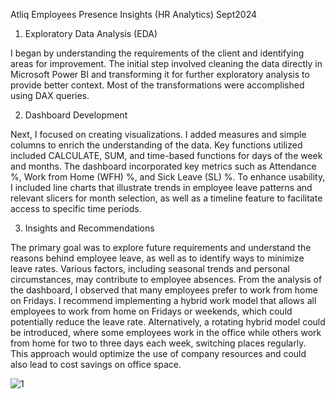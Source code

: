 Atliq Employees Presence Insights (HR Analytics) Sept2024

 
1. Exploratory Data Analysis (EDA)

I began by understanding the requirements of the client and identifying areas for improvement.
 The initial step involved cleaning the data directly in Microsoft Power BI and transforming it for further exploratory analysis to provide better context. 
Most of the transformations were accomplished using DAX queries.

2. Dashboard Development

Next, I focused on creating visualizations. I added measures and simple columns to enrich the understanding of the data. 
Key functions utilized included CALCULATE, SUM, and time-based functions for days of the week and months. 
The dashboard incorporated key metrics such as Attendance %, Work from Home (WFH) %, and Sick Leave (SL) %.
To enhance usability, I included line charts that illustrate trends in employee leave patterns and relevant slicers for month selection, as well as a timeline feature to facilitate access to specific time periods.

3. Insights and Recommendations

The primary goal was to explore future requirements and understand the reasons behind employee leave, as well as to identify ways to minimize leave rates. Various factors,
 including seasonal trends and personal circumstances, may contribute to employee absences.
From the analysis of the dashboard, I observed that many employees prefer to work from home on Fridays. 
I recommend implementing a hybrid work model that allows all employees to work from home on Fridays or weekends, 
which could potentially reduce the leave rate. Alternatively, a rotating hybrid model could be introduced, where some employees work in the office while others work from home for two to three days each week, switching places regularly. 
This approach would optimize the use of company resources and could also lead to cost savings on office space.

![1](https://github.com/user-attachments/assets/682dcf47-5f1d-40d5-b2f5-aece90047066)
